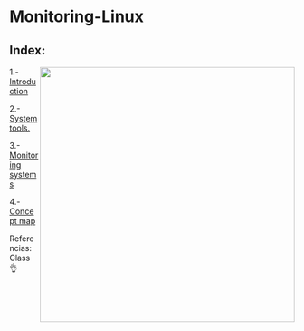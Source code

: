 # Monitoring-Linux

## Index:

<p aling="left">
<img src="img/penguin.vif" width="450" align="right">
</p>

1.- [Introduction](introduccion.md)

2.-[System tools.](doc.md)

3.-[Monitoring systems](sistemas.md)

4.- [Concept map](url)

Referencias:
Class 👌
